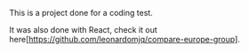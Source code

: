 This is a project done for a coding test.

It was also done with React, check it out here[https://github.com/leonardomjq/compare-europe-group].
